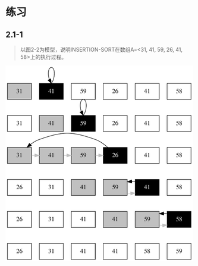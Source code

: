 # 练习

## 2.1-1

> 以图2-2为模型，说明INSERTION-SORT在数组A=<31, 41, 59, 26, 41, 58>上的执行过程。

![InsertionSort.svg](https://github.com/shuaitq/IntroductionToAlgorithms/blob/master/Chapter2/InsertionSort.svg)